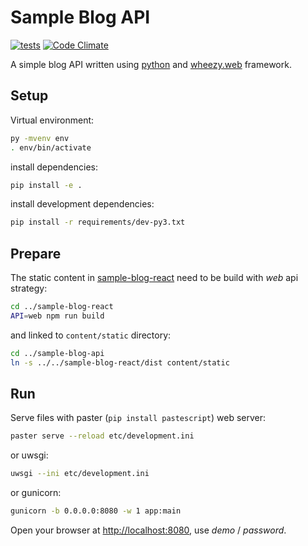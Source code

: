 # Sample Blog API

[![tests](https://github.com/akornatskyy/sample-blog-api/actions/workflows/tests.yml/badge.svg)](https://github.com/akornatskyy/sample-blog-api/actions/workflows/tests.yml)
[![Code Climate](https://codeclimate.com/github/akornatskyy/sample-blog-api/badges/gpa.svg)](https://codeclimate.com/github/akornatskyy/sample-blog-api)

A simple blog API written using [python](http://python.org/) and
[wheezy.web](https://bitbucket.org/akorn/wheezy.web) framework.

## Setup

Virtual environment:

```sh
py -mvenv env
. env/bin/activate
```

install dependencies:

```sh
pip install -e .
```

install development dependencies:

```sh
pip install -r requirements/dev-py3.txt
```

## Prepare

The static content in
[sample-blog-react](https://github.com/akornatskyy/sample-blog-react)
need to be build with *web* api strategy:

```sh
cd ../sample-blog-react
API=web npm run build
```

and linked to `content/static` directory:

```sh
cd ../sample-blog-api
ln -s ../../sample-blog-react/dist content/static
```

## Run

Serve files with paster (`pip install pastescript`) web server:

```sh
paster serve --reload etc/development.ini
```

or uwsgi:

```sh
uwsgi --ini etc/development.ini
```

or gunicorn:

```sh
gunicorn -b 0.0.0.0:8080 -w 1 app:main
```

Open your browser at [http://localhost:8080](http://localhost:8080),
use *demo* / *password*.
